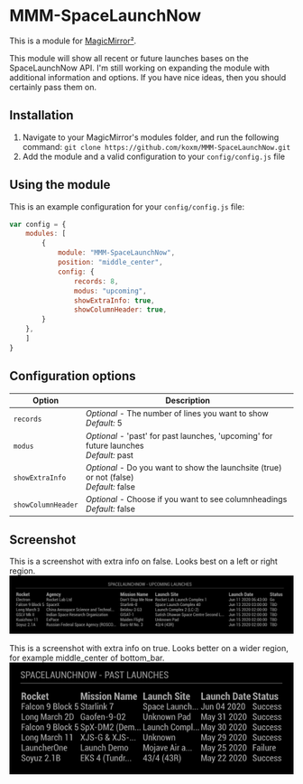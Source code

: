# MMM-SpaceLaunchNow

This is a module for [MagicMirror²](https://github.com/MichMich/MagicMirror/).

This module will show all recent or future launches bases on the SpaceLaunchNow API. I'm still working on expanding the module with additional information and options. If you have nice ideas, then you should certainly pass them on.

## Installation
1. Navigate to your MagicMirror's modules folder, and run the following command: `git clone https://github.com/koxm/MMM-SpaceLaunchNow.git`
2. Add the module and a valid configuration to your `config/config.js` file

## Using the module

This is an example configuration for your `config/config.js` file:
```js
var config = {
    modules: [
        {
            module: "MMM-SpaceLaunchNow",
            position: "middle_center",
            config: {
                records: 8,
                modus: "upcoming",
                showExtraInfo: true,
		        showColumnHeader: true,
	    }
	},
    ]
}
```

## Configuration options

| Option            | Description
|-------------------|--------------------------------------------
| `records`         | *Optional* - The number of lines you want to show <br>*Default:* 5
| `modus`           | *Optional* - 'past' for past launches, 'upcoming' for future launches <br>*Default:* past
| `showExtraInfo`   | *Optional* - Do you want to show the launchsite (true) or not (false) <br>*Default:* false
| `showColumnHeader`| *Optional* - Choose if you want to see columnheadings <br>*Default:* false

## Screenshot

This is a screenshot with extra info on false. Looks best on a left or right region. 
![Screenshot](https://github.com/koxm/MMM-SpaceLaunchNow/blob/master/Screenshot%201.png)

This is a screenshot with extra info on true. Looks better on a wider region, for example middle_center of bottom_bar.
![Screenshot](https://github.com/koxm/MMM-SpaceLaunchNow/blob/master/Screenshot%202.png)
